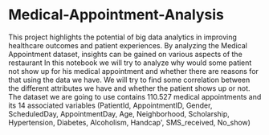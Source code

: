 # Medical-Appointment-Analysis
This project highlights the potential of big  data analytics in improving healthcare outcomes and patient experiences.
By analyzing the Medical Appointment dataset, insights can be gained on various aspects of the 
restaurant In this notebook we will try to analyze why would some patient not show up for his medical 
appointment and whether there are reasons for that using the data we have.
We will try to find some correlation between the different attributes we have and whether the patient 
shows up or not. The dataset we are going to use contains 110.527 medical appointments and its 
14 associated variables (PatientId, AppointmentID, Gender, ScheduledDay, AppointmentDay, Age, 
Neighborhood, Scholarship, Hypertension, Diabetes, Alcoholism, Handcap', SMS_received, 
No_show)
